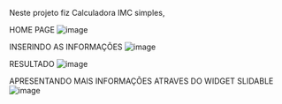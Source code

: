 Neste projeto fiz Calculadora IMC simples,

HOME PAGE
![image](https://user-images.githubusercontent.com/78455439/218546726-11ea45ac-95fb-4fd5-8a26-bd3f3794085b.png)

INSERINDO AS INFORMAÇÕES
![image](https://user-images.githubusercontent.com/78455439/218546906-013c3543-ac33-4eec-b7b0-c71b57561134.png)

RESULTADO
![image](https://user-images.githubusercontent.com/78455439/218547902-85b871e3-fa75-4b95-9778-2e46c96058c3.png)

APRESENTANDO MAIS INFORMAÇÕES ATRAVES DO WIDGET SLIDABLE
![image](https://user-images.githubusercontent.com/78455439/218548059-b3fc1fb6-ff75-46b6-8c14-7201fb5ad932.png)




